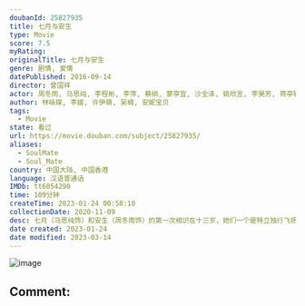 ```yaml
---
doubanId: 25827935
title: 七月与安生
type: Movie
score: 7.5
myRating: 
originalTitle: 七月与安生
genre: 剧情, 爱情
datePublished: 2016-09-14
director: 曾国祥
actor: 周冬雨, 马思纯, 李程彬, 李萍, 蔡纲, 蒙亭宜, 沙全泽, 姚欣言, 李昊芳, 蒋亭轩, 陆忠, 任可
author: 林咏琛, 李媛, 许伊萌, 吴楠, 安妮宝贝
tags:
  - Movie
state: 看过
url: https://movie.douban.com/subject/25827935/
aliases:
  - SoulMate
  - Soul_Mate
country: 中国大陆, 中国香港
language: 汉语普通话
IMDb: tt6054290
time: 109分钟
createTime: 2023-01-24 00:58:10
collectionDate: 2020-11-09
desc: 七月（马思纯饰）和安生（周冬雨饰）的第一次相识在十三岁，她们一个是特立独行飞扬跋扈的“野孩子”，一个是单纯温婉循规蹈矩的“乖乖女”，从那一年开始，七月和安生几乎形影不离，她是她的光，她是她的影子，...
date created: 2023-01-24
date modified: 2023-03-14
---
```


![image](p2378140502.jpg)

Comment:
---
